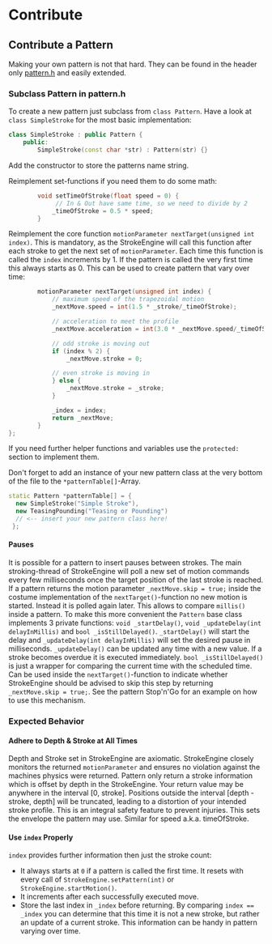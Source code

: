 # Contribute

## Contribute a Pattern

Making your own pattern is not that hard. They can be found in the header only [pattern.h](./src/pattern.h) and easily extended.

### Subclass Pattern in pattern.h

To create a new pattern just subclass from `class Pattern`. Have a look at `class SimpleStroke` for the most basic implementation:

```cpp
class SimpleStroke : public Pattern {
    public:
        SimpleStroke(const char *str) : Pattern(str) {}
```

Add the constructor to store the patterns name string.

Reimplement set-functions if you need them to do some math:

```cpp
        void setTimeOfStroke(float speed = 0) {
             // In & Out have same time, so we need to divide by 2
            _timeOfStroke = 0.5 * speed;
        }
```

Reimplement the core function `motionParameter nextTarget(unsigned int index)`. This is mandatory, as the StrokeEngine will call this function after each stroke to get the next set of `motionParameter`. Each time this function is called the `index` increments by 1. If the pattern is called the very first time this always starts as 0. This can be used to create pattern that vary over time:

```cpp
        motionParameter nextTarget(unsigned int index) {
            // maximum speed of the trapezoidal motion
            _nextMove.speed = int(1.5 * _stroke/_timeOfStroke);

            // acceleration to meet the profile
            _nextMove.acceleration = int(3.0 * _nextMove.speed/_timeOfStroke);

            // odd stroke is moving out
            if (index % 2) {
                _nextMove.stroke = 0;

            // even stroke is moving in
            } else {
                _nextMove.stroke = _stroke;
            }

            _index = index;
            return _nextMove;
        }
};
```

If you need further helper functions and variables use the `protected:` section to implement them.

Don't forget to add an instance of your new pattern class at the very bottom of the file to the `*patternTable[]`-Array.

```cpp
static Pattern *patternTable[] = {
  new SimpleStroke("Simple Stroke"),
  new TeasingPounding("Teasing or Pounding")
  // <-- insert your new pattern class here!
 };
```

#### Pauses

It is possible for a pattern to insert pauses between strokes. The main stroking-thread of StrokeEngine will poll a new set of motion commands every few milliseconds once the target position of the last stroke is reached. If a pattern returns the motion parameter `_nextMove.skip = true;` inside the costume implementation of the `nextTarget()`-function no new motion is started. Instead it is polled again later. This allows to compare `millis()` inside a pattern. To make this more convenient the `Pattern` base class implements 3 private functions: `void _startDelay()`, `void _updateDelay(int delayInMillis)` and `bool _isStillDelayed()`. `_startDelay()` will start the delay and `_updateDelay(int delayInMillis)` will set the desired pause in milliseconds. `_updateDelay()` can be updated any time with a new value. If a stroke becomes overdue it is executed immediately. `bool _isStillDelayed()` is just a wrapper for comparing the current time with the scheduled time. Can be used inside the `nextTarget()`-function to indicate whether StrokeEngine should be advised to skip this step by returning `_nextMove.skip = true;`. See the pattern Stop'n'Go for an example on how to use this mechanism.

### Expected Behavior

#### Adhere to Depth & Stroke at All Times

Depth and Stroke set in StrokeEngine are axiomatic. StrokeEngine closely monitors the returned `motionParameter` and ensures no violation against the machines physics were returned. Pattern only return a stroke information which is offset by depth in the StrokeEngine. Your return value may be anywhere in the interval [0, stroke]. Positions outside the interval [depth - stroke, depth] will be truncated, leading to a distortion of your intended stroke profile. This is an integral safety feature to prevent injuries. This sets the envelope the pattern may use. Similar for speed a.k.a. timeOfStroke.

#### Use `index` Properly

`index` provides further information then just the stroke count:

- It always starts at `0` if a pattern is called the first time. It resets with every call of `StrokeEngine.setPattern(int)` or `StrokeEngine.startMotion()`.
- It increments after each successfully executed move.
- Store the last index in `_index` before returning. By comparing `index == _index` you can determine that this time it is not a new stroke, but rather an update of a current stroke. This information can be handy in pattern varying over time.
